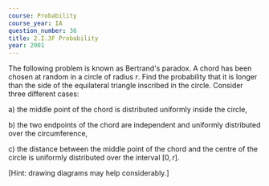 ```yaml
---
course: Probability
course_year: IA
question_number: 36
title: 2.I.3F Probability
year: 2001
---
```



The following problem is known as Bertrand's paradox. A chord has been chosen at random in a circle of radius $r$. Find the probability that it is longer than the side of the equilateral triangle inscribed in the circle. Consider three different cases:

a) the middle point of the chord is distributed uniformly inside the circle,

b) the two endpoints of the chord are independent and uniformly distributed over the circumference,

c) the distance between the middle point of the chord and the centre of the circle is uniformly distributed over the interval $[0, r]$.

[Hint: drawing diagrams may help considerably.]